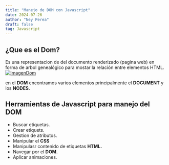 ```yaml
---
title: "Manejo de DOM con Javascript"
date: 2024-07-26
author: "Ney Perea"
draft: false
tag: Javascript
---
```




## ¿Que es el Dom?

Es una representacion de del documento renderizado (pagina web) en forma de arbol genealógico para mostar la relación entre elementos HTML.
[![imagenDom](https://lenguajejs.com/javascript/dom/que-es/que-es-dom.png)](https://lenguajejs.com/javascript/dom/que-es/)

en el **DOM**  encontramos varios elementos principalmente el **DOCUMENT**  y los **NODES.**

## Herramientas de Javascript para manejo del **DOM**
- Buscar etiquetas.
- Crear etiquets.
- Gestion de atributos.
- Manipular el **CSS**
- Manipulasr contenido de etiquetas **HTML.**
- Navegar por el **DOM.**
- Aplicar animaciones.

  
